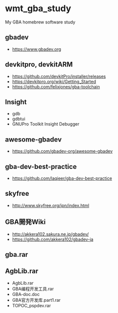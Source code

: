 # wmt_gba_study
My GBA homebrew software study

## gbadev  
* https://www.gbadev.org  

## devkitpro, devkitARM   
* https://github.com/devkitPro/installer/releases  
* https://devkitpro.org/wiki/Getting_Started  
* https://github.com/felixjones/gba-toolchain  

## Insight  
* gdb
* gdbtui
* GNUPro Toolkit Insight Debugger  

## awesome-gbadev  
* https://github.com/gbadev-org/awesome-gbadev  

## gba-dev-best-practice  
* https://github.com/laqieer/gba-dev-best-practice  

## skyfree  
* http://www.skyfree.org/jpn/index.html

## GBA開発Wiki  
* http://akkera102.sakura.ne.jp/gbadev/
* https://github.com/akkera102/gbadev-ja  

## gba.rar  

## AgbLib.rar  
* AgbLib.rar
* GBA编程开发工具.rar
* GBA-doc.doc
* GBA官方开发库.part1.rar
* TOPOC_pspdev.rar  
